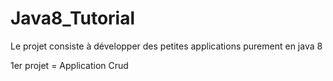 # Java8_Tutorial

<p>Le projet consiste à développer des petites applications purement en java 8</p>

<p> 1er projet =  Application Crud </p>


